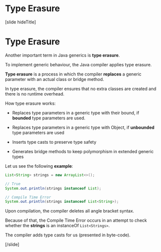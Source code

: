 # Type Erasure

[slide hideTitle]

# Type Erasure

Another important term in Java generics is **type erasure**.

To implement generic behaviour, the Java compiler applies type erasure. 

**Type erasure** is a process in which the compiler **replaces** a generic parameter with an actual class or bridge method.

In type erasure, the compiler ensures that no extra classes are created and there is no runtime overhead.

How type erasure works:

- Replaces type parameters in a generic type with their bound, if **bounded** type parameters are used.

- Replaces type parameters in a generic type with Object, if **unbounded** type parameters are used

- Inserts type casts to preserve type safety

- Generates bridge methods to keep polymorphism in extended generic types

Let us see the following **example**:

```java live 
List<String> strings = new ArrayList<>();

// True
System.out.println(strings instanceof List);

// Compile Time Error
System.out.println(strings instanceof List<String>);
```

Upon compilation, the compiler deletes all angle bracket syntax.

Because of that, the Compile Time Error occurs in an attempt to check whether the **strings** is an instanceOf `List<Strings>`.

The compiler adds type casts for us (presented in byte-code).


[/slide]
